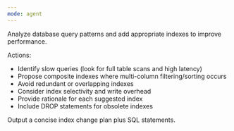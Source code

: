 ```yaml
---
mode: agent
---
```

Analyze database query patterns and add appropriate indexes to improve performance.

Actions:
- Identify slow queries (look for full table scans and high latency)
- Propose composite indexes where multi-column filtering/sorting occurs
- Avoid redundant or overlapping indexes
- Consider index selectivity and write overhead
- Provide rationale for each suggested index
- Include DROP statements for obsolete indexes

Output a concise index change plan plus SQL statements.
